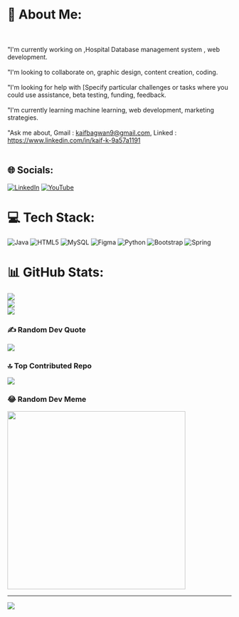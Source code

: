 # 💫 About Me:
 <br><br>"I'm currently working on ,Hospital Database management system , web development.<br><br>"I'm looking to collaborate on,  graphic design, content creation, coding.<br><br>"I'm looking for help with [Specify particular challenges or tasks where you could use assistance, beta testing, funding, feedback.<br><br>"I'm currently learning  machine learning, web development, marketing strategies.<br><br>"Ask me about, Gmail : kaifbagwan9@gmail.com,  Linked :   https://www.linkedin.com/in/kaif-k-9a57a1191<br><br>


## 🌐 Socials:
[![LinkedIn](https://img.shields.io/badge/LinkedIn-%230077B5.svg?logo=linkedin&logoColor=white)](https://linkedin.com/in/https://www.linkedin.com/in/kaif-k-9a57a1191) [![YouTube](https://img.shields.io/badge/YouTube-%23FF0000.svg?logo=YouTube&logoColor=white)](https://youtube.com/@https://www.youtube.com/@huntergameing759/featured) 

# 💻 Tech Stack:
![Java](https://img.shields.io/badge/java-%23ED8B00.svg?style=for-the-badge&logo=openjdk&logoColor=white) ![HTML5](https://img.shields.io/badge/html5-%23E34F26.svg?style=for-the-badge&logo=html5&logoColor=white) ![MySQL](https://img.shields.io/badge/mysql-%2300000f.svg?style=for-the-badge&logo=mysql&logoColor=white) ![Figma](https://img.shields.io/badge/figma-%23F24E1E.svg?style=for-the-badge&logo=figma&logoColor=white) ![Python](https://img.shields.io/badge/python-3670A0?style=for-the-badge&logo=python&logoColor=ffdd54) ![Bootstrap](https://img.shields.io/badge/bootstrap-%238511FA.svg?style=for-the-badge&logo=bootstrap&logoColor=white) ![Spring](https://img.shields.io/badge/spring-%236DB33F.svg?style=for-the-badge&logo=spring&logoColor=white)
# 📊 GitHub Stats:
![](https://github-readme-stats.vercel.app/api?username=kaifk2&theme=dark&hide_border=false&include_all_commits=false&count_private=true)<br/>
![](https://github-readme-streak-stats.herokuapp.com/?user=kaifk2&theme=dark&hide_border=false)<br/>
![](https://github-readme-stats.vercel.app/api/top-langs/?username=kaifk2&theme=dark&hide_border=false&include_all_commits=false&count_private=true&layout=compact)

### ✍️ Random Dev Quote
![](https://quotes-github-readme.vercel.app/api?type=vetical&theme=radical)

### 🔝 Top Contributed Repo
![](https://github-contributor-stats.vercel.app/api?username=kaifk2&limit=5&theme=dark&combine_all_yearly_contributions=true)

### 😂 Random Dev Meme
<img src='https://randommeme-five.vercel.app/' style="height: 400px;"/>

---
[![](https://visitcount.itsvg.in/api?id=kaifk2&icon=0&color=0)](https://visitcount.itsvg.in)

<!-- Proudly created with GPRM ( https://gprm.itsvg.in ) -->
